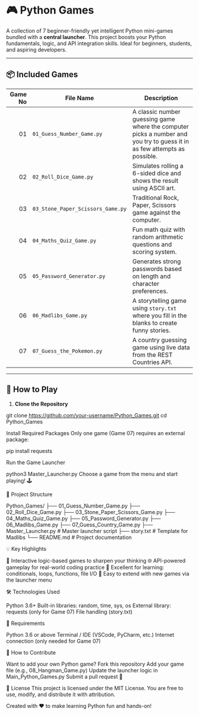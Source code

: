 # 🎮 Python Games

A collection of 7 beginner-friendly yet intelligent Python mini-games bundled with a **central launcher**. This project boosts your Python fundamentals, logic, and API integration skills. Ideal for beginners, students, and aspiring developers.

---

## 📦 Included Games

| Game No | File Name                          | Description |
|--------:|------------------------------------|-------------|
| 01      | `01_Guess_Number_Game.py`          | A classic number guessing game where the computer picks a number and you try to guess it in as few attempts as possible. |
| 02      | `02_Roll_Dice_Game.py`             | Simulates rolling a 6-sided dice and shows the result using ASCII art. |
| 03      | `03_Stone_Paper_Scissors_Game.py`  | Traditional Rock, Paper, Scissors game against the computer. |
| 04      | `04_Maths_Quiz_Game.py`            | Fun math quiz with random arithmetic questions and scoring system. |
| 05      | `05_Password_Generator.py`         | Generates strong passwords based on length and character preferences. |
| 06      | `06_Madlibs_Game.py`               | A storytelling game using `story.txt` where you fill in the blanks to create funny stories. |
| 07      | `07_Guess_the_Pokemon.py`         | A country guessing game using live data from the REST Countries API. |

---

## 🚀 How to Play

1. **Clone the Repository**

git clone https://github.com/your-username/Python_Games.git
cd Python_Games

Install Required Packages
Only one game (Game 07) requires an external package:

pip install requests

Run the Game Launcher

python3 Master_Launcher.py
Choose a game from the menu and start playing! 🕹️

📁 Project Structure

Python_Games/
├── 01_Guess_Number_Game.py
├── 02_Roll_Dice_Game.py
├── 03_Stone_Paper_Scissors_Game.py
├── 04_Maths_Quiz_Game.py
├── 05_Password_Generator.py
├── 06_Madlibs_Game.py
├── 07_Guess_Country_Game.py
├── Master_Launcher.py         # Master launcher script
├── story.txt                    # Template for Madlibs
└── README.md                    # Project documentation

💡 Key Highlights

🎯 Interactive logic-based games to sharpen your thinking
🌐 API-powered gameplay for real-world coding practice
🧩 Excellent for learning: conditionals, loops, functions, file I/O
🧭 Easy to extend with new games via the launcher menu

🛠 Technologies Used

Python 3.6+
Built-in libraries: random, time, sys, os
External library: requests (only for Game 07)
File handling (story.txt)

🔧 Requirements

Python 3.6 or above
Terminal / IDE (VSCode, PyCharm, etc.)
Internet connection (only needed for Game 07)

🧪 How to Contribute

Want to add your own Python game?
Fork this repository
Add your game file (e.g., 08_Hangman_Game.py)
Update the launcher logic in Main_Python_Games.py
Submit a pull request 🚀

📄 License
This project is licensed under the MIT License. You are free to use, modify, and distribute it with attribution.

Created with ❤️ to make learning Python fun and hands-on! 
